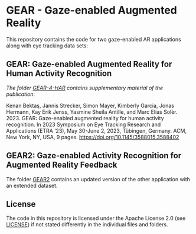 # GEAR - Gaze-enabled Augmented Reality 

This repository contains the code for two gaze-enabled AR applications along with eye tracking data sets:

## GEAR: Gaze-enabled Augmented Reality for Human Activity Recognition

*The folder [GEAR-4-HAR](./GEAR-4-HAR) contains supplementary material of the publication*:

Kenan Bektaş, Jannis Strecker, Simon Mayer, Kimberly Garcia, Jonas Hermann, Kay Erik Jenss, Yasmine Sheila Antille, and Marc Elias Solèr. 2023. GEAR: Gaze-enabled augmented reality for human activity recognition. In 2023 Symposium on Eye Tracking Research and Applications (ETRA ’23), May 30-June 2, 2023, Tübingen, Germany. ACM, New York, NY, USA, 9 pages. https://doi.org/10.1145/3588015.3588402


## GEAR2: Gaze-enabled Activity Recognition for Augmented Reality Feedback
The folder [GEAR2](./GEAR2) contains an updated version of the other application with an extended dataset.


## License
The code in this repository is licensed under the Apache License 2.0 (see [LICENSE](https://github.com/Interactions-HSG/GEAR/blob/main/LICENSE)) if not stated differently in the individual files and folders.
